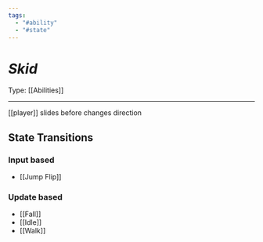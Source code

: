 ```yaml
---
tags:
  - "#ability"
  - "#state"
---
```


# _Skid_

Type: [[Abilities]]

----


[[player]] slides before changes direction


## State Transitions

### Input based

* [[Jump Flip]]


### Update based

* [[Fall]]
* [[Idle]]
* [[Walk]]